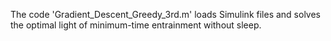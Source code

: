 The code 'Gradient_Descent_Greedy_3rd.m' loads Simulink files and solves the optimal light of minimum-time entrainment without sleep.
